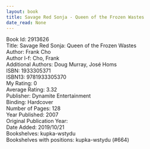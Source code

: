 ```yaml
---
layout: book
title: Savage Red Sonja - Queen of the Frozen Wastes
date_read: None
---
```


Book Id: 2913626<br />
Title: Savage Red Sonja: Queen of the Frozen Wastes<br />
Author: Frank Cho<br />
Author l-f: Cho, Frank<br />
Additional Authors: Doug Murray, José Homs<br />
ISBN: 1933305371<br />
ISBN13: 9781933305370<br />
My Rating: 0<br />
Average Rating: 3.32<br />
Publisher: Dynamite Entertainment<br />
Binding: Hardcover<br />
Number of Pages: 128<br />
Year Published: 2007<br />
Original Publication Year: <br />
Date Added: 2019/10/21<br />
Bookshelves: kupka-wstydu<br />
Bookshelves with positions: kupka-wstydu (#664)<br />

